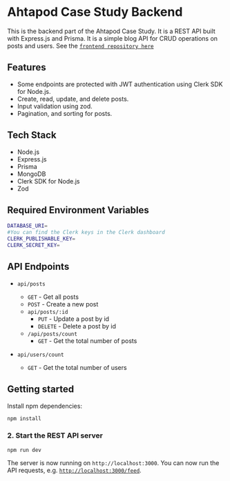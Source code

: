# Ahtapod Case Study Backend

This is the backend part of the Ahtapod Case Study. It is a REST API built with Express.js and Prisma. It is a simple blog API for CRUD operations on posts and users.
See the [`frontend repository here`](https://github.com/4furki4/ahtapod-case)

## Features

- Some endpoints are protected with JWT authentication using Clerk SDK for Node.js.
- Create, read, update, and delete posts.
- Input validation using zod.
- Pagination, and sorting for posts.

## Tech Stack

- Node.js
- Express.js
- Prisma
- MongoDB
- Clerk SDK for Node.js
- Zod

## Required Environment Variables

````bash
DATABASE_URI=
#You can find the Clerk keys in the Clerk dashboard
CLERK_PUBLISHABLE_KEY=
CLERK_SECRET_KEY=
````

## API Endpoints

- `api/posts`
  - `GET` - Get all posts
  - `POST` - Create a new post
  - `api/posts/:id`
    - `PUT` - Update a post by id
    - `DELETE` - Delete a post by id
  - `/api/posts/count`
    - `GET` - Get the total number of posts

- `api/users/count`
  - `GET` - Get the total number of users


## Getting started

Install npm dependencies:

```
npm install
```

</details>

### 2. Start the REST API server

```
npm run dev
```

The server is now running on `http://localhost:3000`. You can now run the API requests, e.g. [`http://localhost:3000/feed`](http://localhost:3000/feed).

